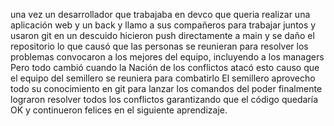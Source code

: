 una vez un desarrollador que trabajaba en devco
que queria realizar una aplicación web y un back
y llamo a sus compañeros para trabajar juntos y usaron git
en un descuido hicieron push directamente a main y se daño el repositorio
lo que causó que las personas se reunieran para resolver los problemas
convocaron a los mejores del equipo, incluyendo a los managers
Pero todo cambió cuando la Nación de los conflictos atacó
esto causo que el equipo del semillero se reuniera para combatirlo
El semillero aprovecho todo su conocimiento en git para lanzar los comandos del poder
finalmente lograron resolver todos los conflictos garantizando que el código quedaría OK
y continueron felices en el siguiente aprendizaje.